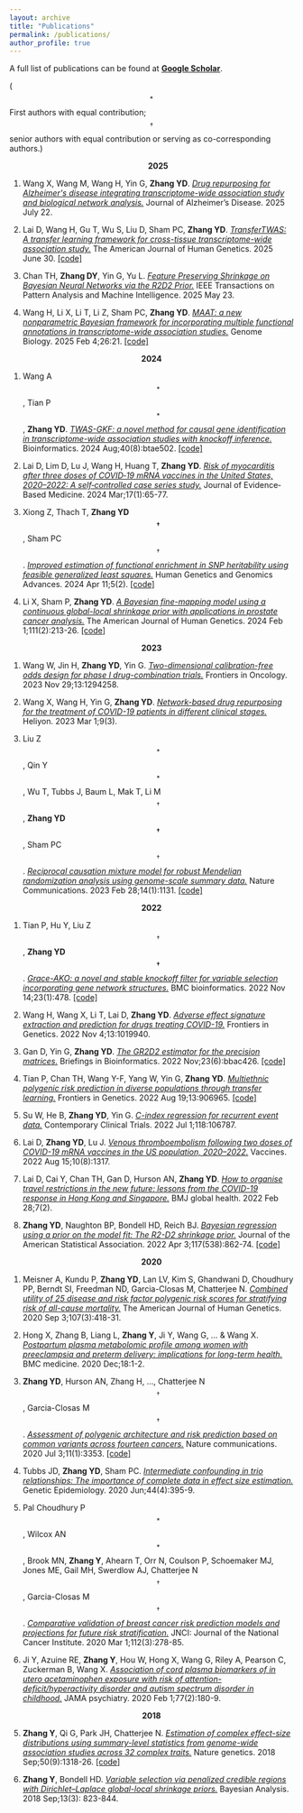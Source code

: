 ```yaml
---
layout: archive
title: "Publications"
permalink: /publications/
author_profile: true
---
```



A full list of publications can be found at 
[**Google Scholar**](https://scholar.google.com/citations?user=BQJDI9YAAAAJ&hl=en).

($$^*$$First authors with equal contribution;     $$^\dagger$$senior authors with equal contribution or serving as co-corresponding authors.)


<!---
**<center>Preprints</center>**
**<center>Publications</center>** 
-->



**<center>&nbsp;&nbsp;&nbsp;&nbsp;&nbsp;&nbsp;
2025</center>**

1. Wang X, Wang M,  Wang H,  Yin G,  __Zhang YD__.  [_Drug repurposing for Alzheimer's disease integrating transcriptome-wide association study and biological network analysis._](https://doi.org/10.1177/13872877251360009)  Journal of Alzheimer’s Disease. 2025 July 22.




1. Lai D,  Wang H, Gu T, Wu S, Liu D, Sham PC,  __Zhang YD__.  [_TransferTWAS: A transfer learning framework for cross-tissue transcriptome-wide association study._](https://doi.org/10.1016/j.ajhg.2025.06.006) The American Journal of Human Genetics. 2025 June 30. 
[[code]](https://github.com/daoyuan-lai/TransferTWAS)



1. Chan TH, __Zhang DY__, Yin G, Yu L. [_Feature Preserving Shrinkage on Bayesian Neural Networks via the R2D2 Prior._](https://ieeexplore.ieee.org/document/11011679) IEEE Transactions on Pattern Analysis and Machine Intelligence. 2025 May 23.



1. Wang H, Li X, Li T,  Li Z, Sham PC, __Zhang YD__. [_MAAT: a new nonparametric Bayesian framework for incorporating multiple functional annotations in transcriptome-wide association studies._](https://doi.org/10.1186/s13059-025-03485-x)  Genome Biology. 2025 Feb 4;26:21.
[[code]](https://github.com/wanghanmath/MAAT)
<!---
-->
**<center>2024</center>**

1. Wang A$$^*$$, Tian P$$^*$$, __Zhang YD__.  [_TWAS-GKF: a novel method for causal gene identification in transcriptome-wide association studies with knockoff inference._](https://doi.org/10.1093/bioinformatics/btae502)
Bioinformatics. 2024 Aug;40(8):btae502.
[[code]](https://github.com/AnqiWang2021/TWAS.GKF)

1.  Lai D,  Lim D,  Lu J,  Wang H,  Huang T,  __Zhang YD__.   [_Risk of myocarditis after three doses of COVID‐19 mRNA vaccines in the United States, 2020–2022: A self‐controlled case series study._](http://dx.doi.org/10.1111/jebm.12595)   Journal of Evidence‐Based Medicine. 2024 Mar;17(1):65-77.



1. Xiong Z,  Thach T, __Zhang YD$$^\dagger$$__, Sham PC$$^\dagger$$.  [_Improved estimation of functional enrichment in SNP heritability using feasible generalized least squares._](https://pubmed.ncbi.nlm.nih.gov/38327050/)
 Human Genetics and Genomics Advances. 2024 Apr 11;5(2).
[[code]](https://github.com/xzw20046/gldsc)

1. Li X,  Sham P,  __Zhang YD__.  [_A Bayesian fine-mapping model using a continuous global-local shrinkage prior with applications in prostate cancer analysis._](https://doi.org/10.1016/j.ajhg.2023.12.007) The American Journal of Human Genetics. 2024 Feb 1;111(2):213-26.
[[code]](https://github.com/xiangli428/h2D2)
<!---
-->
**<center>2023</center>**

1. Wang W, Jin H, __Zhang YD__,  Yin G. [_Two-dimensional calibration-free odds design for phase I drug-combination trials._](https://doi.org/10.3389/fonc.2023.1294258)
 Frontiers in Oncology. 2023 Nov 29;13:1294258.



1.  Wang X,   Wang H,   Yin G,   __Zhang YD__.   [_Network-based drug repurposing for the treatment of COVID-19 patients in different clinical stages._](https://doi.org/10.1016/j.heliyon.2023.e14059) 
Heliyon. 2023 Mar 1;9(3).



1. Liu Z$$^*$$, Qin Y$$^*$$, Wu T,   Tubbs J, Baum L, Mak T, Li M$$^\dagger$$, __Zhang YD$$^\dagger$$__, Sham PC$$^\dagger$$. 
[_Reciprocal causation mixture model for robust Mendelian randomization analysis using genome-scale summary data._](https://doi.org/10.1038/s41467-023-36490-4)
Nature Communications. 2023 Feb 28;14(1):1131.
[[code]](https://github.com/zpliu/MRCI)
<!---
-->
**<center>2022</center>**

1. Tian P, Hu Y, Liu Z$$^\dagger$$,  __Zhang YD$$^\dagger$$__. [_Grace-AKO: a novel and stable knockoff filter for variable selection incorporating gene network structures._](https://doi.org/10.1186/s12859-022-05016-y)
BMC bioinformatics. 2022 Nov 14;23(1):478.
[[code]](https://github.com/mxxptian/GraceAKO)



1. Wang H, Wang X, Li T, Lai D,  __Zhang YD__.   [_Adverse effect signature extraction and prediction for drugs treating COVID-19._](https://doi.org/10.3389/fgene.2022.1019940)
Frontiers in Genetics. 2022 Nov 4;13:1019940.




1. Gan D, Yin G, __Zhang YD__.  [_The GR2D2 estimator for the precision matrices._](https://academic.oup.com/bib/advance-article-abstract/doi/10.1093/bib/bbac426/6731716) Briefings in Bioinformatics. 2022 Nov;23(6):bbac426.
[[code]](https://github.com/RavenGan/GR2D2)


1. Tian P, Chan TH, Wang Y-F, Yang W, Yin G, __Zhang YD__. [_Multiethnic polygenic risk prediction in diverse populations through transfer learning._](https://www.frontiersin.org/journals/genetics/articles/10.3389/fgene.2022.906965/full)
Frontiers in Genetics. 2022 Aug 19;13:906965.
[[code]](https://github.com/mxxptian/TLMulti)


1. Su W, He B, __Zhang YD__, Yin G.  [_C-index regression for recurrent event data._](https://www.sciencedirect.com/science/article/pii/S1551714422001136)
Contemporary Clinical Trials. 2022 Jul 1;118:106787.



1. Lai D, __Zhang YD__, Lu J.  [_Venous thromboembolism following two doses of COVID-19 mRNA vaccines in the US population, 2020–2022._](https://www.mdpi.com/2076-393X/10/8/1317) Vaccines. 2022 Aug 15;10(8):1317.





1. Lai D, Cai Y, Chan TH, Gan D, Hurson AN, __Zhang YD__.  [_How to organise travel restrictions in the new future: lessons from the COVID-19 response in Hong Kong and Singapore._](https://doi.org/10.1136/bmjgh-2021-006975) BMJ global health. 2022 Feb 28;7(2).




1. __Zhang YD__, Naughton BP, Bondell HD, Reich BJ.  [_Bayesian regression using a prior on the model fit: The R2-D2 shrinkage prior._](https://doi.org/10.1080/01621459.2020.1825449) Journal of the American Statistical Association. 2022 Apr 3;117(538):862-74.
[[code]](https://github.com/yandorazhang/R2D2)
<!---
-->
**<center>2020</center>**

1. Meisner A, Kundu P, __Zhang YD__, Lan LV, Kim S, Ghandwani D, Choudhury PP, Berndt SI, Freedman ND, Garcia-Closas M, Chatterjee N. [_Combined utility of 25 disease and risk factor polygenic risk scores for stratifying risk of all-cause mortality._](https://10.1016/j.ajhg.2020.07.002) The American Journal of Human Genetics. 2020 Sep 3;107(3):418-31.


1. Hong X, Zhang B, Liang L, __Zhang Y__, Ji Y, Wang G, ... & Wang X.   [_Postpartum plasma metabolomic profile among women with preeclampsia and preterm delivery: implications for long-term health._](https://bmcmedicine.biomedcentral.com/articles/10.1186/s12916-020-01741-4) BMC medicine. 2020 Dec;18:1-2.
 


1.  __Zhang  YD__,   Hurson AN, Zhang H, ...,  Chatterjee N$$^\dagger$$,  Garcia-Closas M$$^\dagger$$. [_Assessment of polygenic architecture and risk prediction based on common variants across fourteen cancers._](https://www.nature.com/articles/s41467-020-16483-3)
Nature communications. 2020 Jul 3;11(1):3353.
[[code]](https://github.com/yandorazhang/CancerEffectSize)

2. Tubbs JD, **Zhang YD**, Sham PC.  [_Intermediate confounding in trio relationships: The importance of complete data in effect size estimation._](https://onlinelibrary.wiley.com/doi/abs/10.1002/gepi.22294) Genetic Epidemiology. 2020 Jun;44(4):395-9.


4. Pal Choudhury P$$^*$$, Wilcox AN$$^*$$, Brook MN, **Zhang Y**, Ahearn T, Orr N, Coulson P, Schoemaker MJ, Jones ME, Gail MH, Swerdlow AJ,  Chatterjee N$$^\dagger$$,  Garcia-Closas M$$^\dagger$$.  [_Comparative validation of breast cancer risk prediction models and projections for future risk stratification._](https://doi.org/10.1093/jnci/djz113)  JNCI: Journal of the National Cancer Institute. 2020 Mar 1;112(3):278-85.



3. Ji Y, Azuine RE, **Zhang Y**, Hou W, Hong X, Wang G, Riley A, Pearson C, Zuckerman B, Wang X. [_Association of cord plasma biomarkers of in utero acetaminophen exposure with risk of attention-deficit/hyperactivity disorder and autism spectrum disorder in childhood._](https://jamanetwork.com/journals/jamapsychiatry/fullarticle/2753512)  JAMA psychiatry. 2020 Feb 1;77(2):180-9.
<!---
-->
**<center>2018</center>**


5. **Zhang Y**,  Qi G, Park JH, Chatterjee N.  [_Estimation of complex effect-size distributions using summary-level statistics from genome-wide association studies across 32 complex traits._](https://www.nature.com/articles/s41588-018-0193-x)  Nature genetics. 2018 Sep;50(9):1318-26.
 [[code]](https://github.com/yandorazhang/GENESIS)


6. **Zhang Y**, Bondell HD. [_Variable selection via penalized credible regions with Dirichlet–Laplace global-local shrinkage priors._](https://projecteuclid.org/euclid.ba/1508551721) 
Bayesian Analysis. 2018 Sep;13(3): 823-844.







